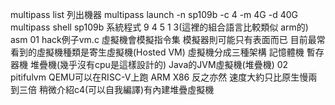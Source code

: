 multipass list 列出機器
multipass launch -n sp109b -c 4 -m 4G -d 40G
multipass shell sp109b
系統程式 9 4 5 1 3(這裡的組合語言比較類似 arm的)
asm 01 hack例子vm.c
虛擬機會模擬指令集 模擬器則可能只有表面而已
目前最常看到的虛擬機種類是寄生虛擬機(Hosted VM)
虛擬機分成三種架構 記憶體機 暫存器機 堆疊機(幾乎沒有cpu是這樣設計的)
Java的JVM虛擬機(堆疊機)
02 pitifulvm
QEMU可以在RISC-V上跑 ARM X86 反之亦然 速度大約只比原生慢兩到三倍
稍微介紹c4(可以自我編譯)有內建堆疊虛擬機